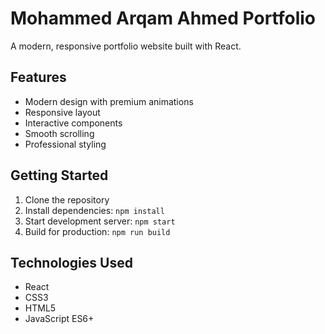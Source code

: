 # Mohammed Arqam Ahmed Portfolio

A modern, responsive portfolio website built with React.

## Features

- Modern design with premium animations
- Responsive layout
- Interactive components
- Smooth scrolling
- Professional styling

## Getting Started

1. Clone the repository
2. Install dependencies: `npm install`
3. Start development server: `npm start`
4. Build for production: `npm run build`

## Technologies Used

- React
- CSS3
- HTML5
- JavaScript ES6+
